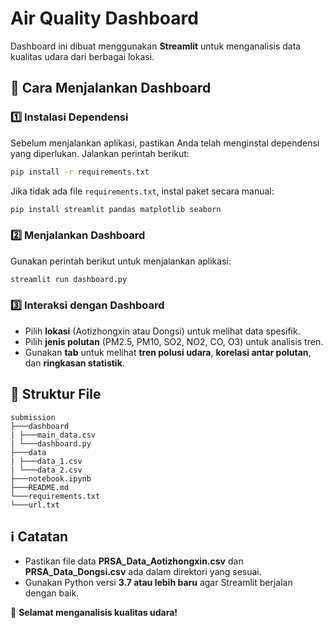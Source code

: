 # Air Quality Dashboard

Dashboard ini dibuat menggunakan **Streamlit** untuk menganalisis data kualitas udara dari berbagai lokasi.

## 📌 Cara Menjalankan Dashboard

### 1️⃣ Instalasi Dependensi
Sebelum menjalankan aplikasi, pastikan Anda telah menginstal dependensi yang diperlukan. Jalankan perintah berikut:
```bash
pip install -r requirements.txt
```
Jika tidak ada file `requirements.txt`, instal paket secara manual:
```bash
pip install streamlit pandas matplotlib seaborn
```

### 2️⃣ Menjalankan Dashboard
Gunakan perintah berikut untuk menjalankan aplikasi:
```bash
streamlit run dashboard.py
```

### 3️⃣ Interaksi dengan Dashboard
- Pilih **lokasi** (Aotizhongxin atau Dongsi) untuk melihat data spesifik.
- Pilih **jenis polutan** (PM2.5, PM10, SO2, NO2, CO, O3) untuk analisis tren.
- Gunakan **tab** untuk melihat **tren polusi udara**, **korelasi antar polutan**, dan **ringkasan statistik**.

## 📂 Struktur File
```
submission
├───dashboard
| ├───main_data.csv
| └───dashboard.py
├───data
| ├───data_1.csv
| └───data_2.csv
├───notebook.ipynb
├───README.md
└───requirements.txt
└───url.txt
```

## ℹ️ Catatan
- Pastikan file data **PRSA_Data_Aotizhongxin.csv** dan **PRSA_Data_Dongsi.csv** ada dalam direktori yang sesuai.
- Gunakan Python versi **3.7 atau lebih baru** agar Streamlit berjalan dengan baik.

🚀 **Selamat menganalisis kualitas udara!**

